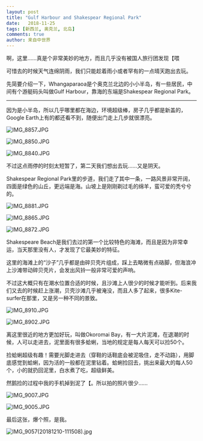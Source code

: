 ```yaml
---
layout: post
title: "Gulf Harbour and Shakespear Regional Park"
date:   2018-11-25
tags: [新西兰, 奥克兰, 北岛]
comments: true
author: 来自中世界
---
```


啊，这里……真是个非常美妙的地方，而且几乎没有被国人旅行团发现【喂 

可惜去的时候天气连绵阴雨，我们只能趁着雨小或者罕有的一点晴天跑出去玩。

先简要介绍一下，Whangaparaoa是个奥克兰北边的小小半岛，有一些居民，中间有个游艇码头叫做Gulf Harbour，靠海的东端是Shakespear Regional Park。

---

因为是小半岛，所以几乎哪里都在海边，环境超级棒，房子几乎都是新盖的，Google Earth上有的都还看不到，随便出门走上几步就很漂亮。

![IMG_8857.JPG](https://i.loli.net/2019/01/06/5c31880961397.jpg)

![IMG_8850.JPG](https://i.loli.net/2019/01/06/5c318809ea4a0.jpg)

![IMG_8840.JPG](https://i.loli.net/2019/01/06/5c31880a483e7.jpg)

不过这点雨停的时刻太短暂了，第二天我们想出去玩……又是阴天。

Shakespear Regional Park里的步道，我们走了其中一条，一路风景非常开阔，四面是绿色的山丘，更远端是海。山坡上是刚刚剃过毛的绵羊，蛮可爱的秃兮兮的。

![IMG_8881.JPG](https://i.loli.net/2019/01/06/5c3188a97cfe3.jpg)

![IMG_8865.JPG](https://i.loli.net/2019/01/06/5c3188ad79aa2.jpg)

![IMG_8872.JPG](https://i.loli.net/2019/01/06/5c3188ae04d29.jpg)

Shakespeare Beach是我们去过的第一个比较特色的海滩，而且是因为非常幸运，当天那里没有人，才发现了它最美妙的特征。

这里的海滩上的“沙子”几乎都是由碎贝壳片组成，踩上去略微有点硌脚，但海浪冲上沙滩带动碎贝壳片，会发出风铃一般非常可爱的声响。

不过这大概只有在潮水位置合适的时候，且沙滩上人很少的时候才能听到。后来我们又去的时候赶上涨潮，贝壳沙滩几乎被淹没，而且人多了起来，很多Kite-surfer在那里，又是另一种不同的景致。

![IMG_8910.JPG](https://i.loli.net/2019/01/06/5c318a2f93ed7.jpg)

![IMG_8902.JPG](https://i.loli.net/2019/01/06/5c318a30259b7.jpg)

离这里很近的地方更加好玩，叫做Okoromai Bay，有一大片泥滩，在退潮的时候，人可以走进去，泥里面有很多蛤蜊，当地的规定是每人每天可以捡50个。

捡蛤蜊超级有趣！需要光脚走进去（穿鞋的话鞋底会被泥吸住，走不动路），用脚底感觉到蛤蜊，因为活的一般都在泥里钻着。蛤蜊捡回去，挑出来最大的每人50个，小的就扔回泥里，白水煮了吃，超级鲜美。

然鹅捡的过程中我的手机掉到泥了【。所以拍的照片很少……

![IMG_9007.JPG](https://i.loli.net/2019/01/06/5c318b2325c08.jpg)

![IMG_9005.JPG](https://i.loli.net/2019/01/06/5c318b2ccb08a.jpg)

最后这张，爆个照，是我。

![IMG_9057(20181210-111508).jpg](https://i.loli.net/2019/01/06/5c318b23189a3.jpg)
